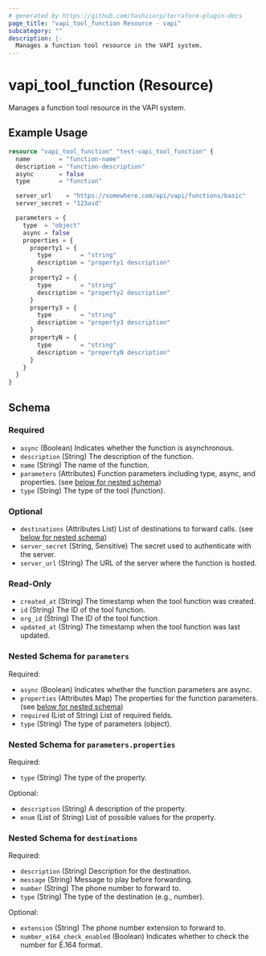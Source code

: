 ```yaml
---
# generated by https://github.com/hashicorp/terraform-plugin-docs
page_title: "vapi_tool_function Resource - vapi"
subcategory: ""
description: |-
  Manages a function tool resource in the VAPI system.
---
```


# vapi_tool_function (Resource)

Manages a function tool resource in the VAPI system.

## Example Usage

```terraform
resource "vapi_tool_function" "test-vapi_tool_function" {
  name        = "function-name"
  description = "function-description"
  async       = false
  type        = "function"

  server_url    = "https://somewhere.com/api/vapi/functions/basic"
  server_secret = "123asd"

  parameters = {
    type  = "object"
    async = false
    properties = {
      property1 = {
        type        = "string"
        description = "property1 description"
      }
      property2 = {
        type        = "string"
        description = "property2 description"
      }
      property3 = {
        type        = "string"
        description = "property3 description"
      }
      propertyN = {
        type        = "string"
        description = "propertyN description"
      }
    }
  }
}
```

<!-- schema generated by tfplugindocs -->
## Schema

### Required

- `async` (Boolean) Indicates whether the function is asynchronous.
- `description` (String) The description of the function.
- `name` (String) The name of the function.
- `parameters` (Attributes) Function parameters including type, async, and properties. (see [below for nested schema](#nestedatt--parameters))
- `type` (String) The type of the tool (function).

### Optional

- `destinations` (Attributes List) List of destinations to forward calls. (see [below for nested schema](#nestedatt--destinations))
- `server_secret` (String, Sensitive) The secret used to authenticate with the server.
- `server_url` (String) The URL of the server where the function is hosted.

### Read-Only

- `created_at` (String) The timestamp when the tool function was created.
- `id` (String) The ID of the tool function.
- `org_id` (String) The ID of the tool function.
- `updated_at` (String) The timestamp when the tool function was last updated.

<a id="nestedatt--parameters"></a>
### Nested Schema for `parameters`

Required:

- `async` (Boolean) Indicates whether the function parameters are async.
- `properties` (Attributes Map) The properties for the function parameters. (see [below for nested schema](#nestedatt--parameters--properties))
- `required` (List of String) List of required fields.
- `type` (String) The type of parameters (object).

<a id="nestedatt--parameters--properties"></a>
### Nested Schema for `parameters.properties`

Required:

- `type` (String) The type of the property.

Optional:

- `description` (String) A description of the property.
- `enum` (List of String) List of possible values for the property.



<a id="nestedatt--destinations"></a>
### Nested Schema for `destinations`

Required:

- `description` (String) Description for the destination.
- `message` (String) Message to play before forwarding.
- `number` (String) The phone number to forward to.
- `type` (String) The type of the destination (e.g., number).

Optional:

- `extension` (String) The phone number extension to forward to.
- `number_e164_check_enabled` (Boolean) Indicates whether to check the number for E.164 format.
